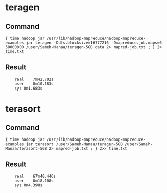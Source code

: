 # teragen
## Command
	{ time hadoop jar /usr/lib/hadoop-mapreduce/hadoop-mapreduce-examples.jar teragen -Ddfs.blocksize=16777216 -Dmapreduce.job.maps=6 50000000 /user/Sameh-Manaa/teragen-5GB.data 2> mapred-job.txt ; } 2> time.txt
##	 Result
```
	real	7m42.702s
	user	0m10.183s
	sys	0m1.683s
```

# terasort
## 	Command
	{ time hadoop jar /usr/lib/hadoop-mapreduce/hadoop-mapreduce-examples.jar terasort /user/Sameh-Manaa/teragen-5GB /user/Sameh-Manaa/terasort-5GB 2> mapred-job.txt ; } 2>> time.txt
##	 Result
```
	real	67m40.446s
	user	0m18.108s
	sys	0m4.398s
```
